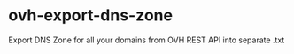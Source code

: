 ovh-export-dns-zone
===================

Export DNS Zone for all your domains from OVH REST API into separate .txt
